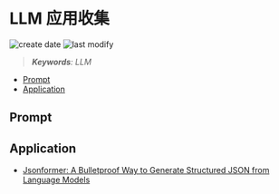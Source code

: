 LLM 应用收集
===
<!--START_SECTION:badge-->

![create date](https://img.shields.io/static/v1?label=create%20date&message=2023-06-xx&label_color=gray&color=lightsteelblue&style=flat-square)
![last modify](https://img.shields.io/static/v1?label=last%20modify&message=2025-07-08%2016%3A53%3A13&label_color=gray&color=thistle&style=flat-square)

<!--END_SECTION:badge-->
<!--info
top: false
hidden: false
-->

> ***Keywords**: LLM*

<!--START_SECTION:toc-->
- [Prompt](#prompt)
- [Application](#application)
<!--END_SECTION:toc-->


## Prompt

## Application

- [Jsonformer: A Bulletproof Way to Generate Structured JSON from Language Models](https://github.com/1rgs/jsonformer)